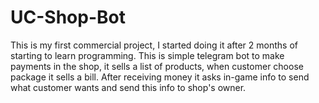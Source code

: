 # UC-Shop-Bot
This is my first commercial project, I started doing it after 2 months of starting to learn programming. 
This is simple telegram bot to make payments in the shop, it sells a list of products, when customer choose package it sells a bill. 
After receiving money it asks in-game info to send what customer wants and send this info to shop's owner. 
